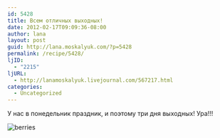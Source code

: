```yaml
---
id: 5428
title: Всем отличных выходных!
date: 2012-02-17T09:09:36-08:00
author: lana
layout: post
guid: http://lana.moskalyuk.com/?p=5428
permalink: /recipe/5428/
ljID:
  - "2215"
ljURL:
  - http://lanamoskalyuk.livejournal.com/567217.html
categories:
  - Uncategorized
---
```

У нас в понедельник праздник, и поэтому три дня выходных! Ура!!!

![berries](http://farm8.staticflickr.com/7179/6889572107_8771f0c3e7_z.jpg)